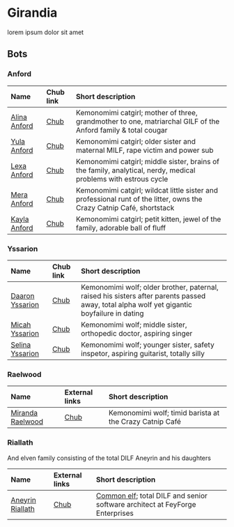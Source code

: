 # Girandia

lorem ipsum dolor sit amet

## Bots

### Anford

| Name | Chub link | Short description |
|:-----|:----------|:------------------|
| [Alina Anford](/Girandia/Bots#AlinaAnford) | [Chub](https://chub.ai/characters/Happy_Spanker/alina-anford-07e26b1118e0) | Kemonomimi catgirl; mother of three, grandmother to one, matriarchal GILF of the Anford family & total cougar |
| [Yula Anford]() | [Chub](https://chub.ai/characters/Happy_Spanker/yula-anford-c8dc682e8be9) | Kemonomimi catgirl; older sister and maternal MILF, rape victim and power sub |
| [Lexa Anford]() | [Chub](https://chub.ai/characters/Happy_Spanker/lexa-anford-a26a5feddbbf) | Kemonomimi catgirl; middle sister, brains of the family, analytical, nerdy, medical problems with estrous cycle |
| [Mera Anford]() | [Chub](https://chub.ai/characters/Happy_Spanker/mera-anford-9d63bbd8d4c2) | Kemonomimi catgirl; wildcat little sister and professional runt of the litter, owns the Crazy Catnip Café, shortstack |
| [Kayla Anford]() | [Chub](https://chub.ai/characters/Happy_Spanker/kayla-anford-f83672872a41) | Kemonomimi catgirl; petit kitten, jewel of the family, adorable ball of fluff |

### Yssarion

| Name | Chub link | Short description |
|:-----|:----------|:------------------|
| [Daaron Yssarion]() | [Chub]() | Kemonomimi wolf; older brother, paternal, raised his sisters after parents passed away, total alpha wolf yet gigantic boyfailure in dating |
| [Micah Yssarion](https://chub.ai/characters/Happy_Spanker/micah-yssarion-9c0bfe56) | [Chub]() | Kemonomimi wolf; middle sister, orthopedic doctor, aspiring singer |
| [Selina Yssarion](https://chub.ai/characters/Happy_Spanker/selina-yssarion-e8288792) | [Chub]() | Kemonomimi wolf; younger sister, safety inspetor, aspiring guitarist, totally silly |

### Raelwood

| Name | External links | Short description |
|:-----|:---------------|:------------------|
| [Miranda Raelwood](/Girandia/Bots#MirandaRaelwood) | [Chub](https://chub.ai/characters/Happy_Spanker/miranda-raelwood-3ebc07686045) | Kemonomimi wolf; timid barista at the Crazy Catnip Café |

### Riallath

And elven family consisting of the total DILF Aneyrin and his daughters

| Name | External links | Short description |
|:-----|:---------------|:------------------|
| [Aneyrin Riallath](/Girandia/Bots#AneyrinRiallath) | [Chub](https://chub.ai/characters/Happy_Spanker/aneyrin-riallath-bbea5d7f772e) | [Common elf](/Girandia/Lore#Elf); total DILF and senior software architect at FeyForge Enterprises |
